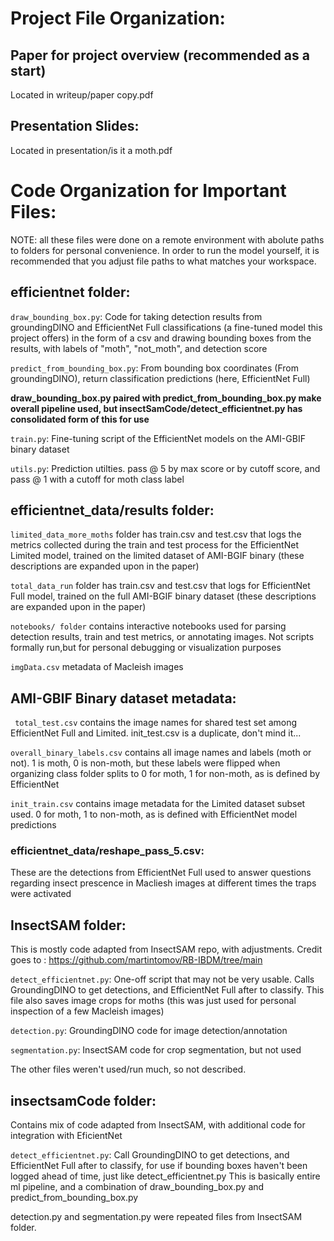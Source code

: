 # Project File Organization:

## Paper for project overview (recommended as a start)

Located in writeup/paper copy.pdf

## Presentation Slides: 

Located in presentation/is it a moth.pdf

# Code Organization for Important Files:

NOTE: all these files were done on a remote environment with abolute paths to folders for personal convenience. In order to run the model yourself, it is recommended that you adjust file paths to what matches your workspace.

## efficientnet folder:


```draw_bounding_box.py```: Code for taking detection results from groundingDINO and EfficientNet Full classifications (a fine-tuned model this project offers) in the form of a csv and drawing bounding boxes from the results, with labels of "moth", "not_moth", and detection score 

```predict_from_bounding_box.py```: From bounding box coordinates (From groundingDINO), return classification predictions (here, EfficientNet Full) 

**draw_bounding_box.py paired with predict_from_bounding_box.py make overall pipeline used, but insectSamCode/detect_efficientnet.py has consolidated form of this for use**

```train.py```: Fine-tuning script of the EfficientNet models on the AMI-GBIF binary dataset

```utils.py```: Prediction utilties. pass @ 5 by max score or by cutoff score, and pass @ 1 with a cutoff for moth class label

## efficientnet_data/results folder: 

```limited_data_more_moths``` folder has train.csv and test.csv that logs the metrics collected during the train and test process for the EfficientNet Limited model, trained on the limited dataset of AMI-BGIF binary (these descriptions are expanded upon in the paper) 

```total_data_run``` folder has train.csv and test.csv that logs for EfficientNet Full model, trained on the full AMI-BGIF binary dataset (these descriptions are expanded upon in the paper) 

```notebooks/ folder``` contains interactive notebooks used for parsing detection results, train and test metrics, or annotating images. Not scripts formally run,but for personal debugging or visualization purposes

```imgData.csv``` metadata of Macleish images

## AMI-GBIF Binary dataset metadata: 

``` total_test.csv``` contains the image names for shared test set among EfficientNet Full and Limited. init_test.csv is a duplicate, don't mind it... 

```overall_binary_labels.csv``` contains all image names and labels (moth or not).  1 is moth, 0 is non-moth, but these labels were flipped when organizing class folder splits to 0 for moth, 1 for non-moth, as is defined by EfficientNet

```init_train.csv``` contains image metadata for the Limited dataset subset used.  0 for moth, 1 to non-moth, as is defined with EfficientNet model predictions

### efficientnet_data/reshape_pass_5.csv:

These are the detections from EfficientNet Full used to answer questions regarding insect prescence in Macliesh images at different times the traps were activated

## InsectSAM folder:

This is mostly code adapted from InsectSAM repo, with adjustments. Credit goes to : https://github.com/martintomov/RB-IBDM/tree/main

```detect_efficientnet.py```: One-off script that may not be very usable. Calls GroundingDINO to get detections, and EfficientNet Full after to classify. This file also saves image crops for moths (this was just used for personal inspection of a few Macleish images)

```detection.py```: GroundingDINO code for image detection/annotation

```segmentation.py```: InsectSAM code for crop segmentation, but not used

The other files weren't used/run much, so not described.

## insectsamCode folder:

Contains mix of code adapted from InsectSAM, with additional code for integration with EficientNet

```detect_efficientnet.py```:  Call GroundingDINO to get detections, and EfficientNet Full after to classify, for use if bounding boxes haven't been logged ahead of time, just like detect_efficientnet.py This is basically entire ml pipeline, and a combination of draw_bounding_box.py and predict_from_bounding_box.py

detection.py and segmentation.py were repeated files from InsectSAM folder. 

